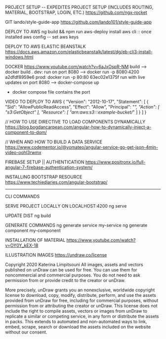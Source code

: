 PROJECT SETUP -- EXPEDITES PROJECT SETUP (INCLUDES ROUTING, MATERIAL, BOOTSTRAP, LOGIN, ETC.)
https://github.com/ngx-rocket

GIT
lando/style-guide-app
https://github.com/lando101/style-guide-app

DEPLOY TO AWS
ng build  && npm run aws-deploy
install aws cli :: once installed aws config -- set aws keys

DEPLOY TO AWS ELASTIC BEANSTALK
https://docs.aws.amazon.com/elasticbeanstalk/latest/dg/eb-cli3-install-windows.html

DOCKER
https://www.youtube.com/watch?v=6aJxOspR-NM
build --> docker build .
dev:
run on port 8080 --> docker run -p 8080:4200 a2dfdf8959e6 
prod:
docker run -p 80:80 63ec02e1375f
run with live updates on port 8080 --> docker-compose up
  - docker compose file contains the port


VIDEO TO DEPLOY TO AWS
{
  "Version": "2012-10-17",
  "Statement": [
    {
      "Sid": "AllowPublicReadAccess",
      "Effect": "Allow",
      "Principal": "*",
      "Action": [
        "s3:GetObject"
      ],
      "Resource": [
        "arn:aws:s3:::example-bucket/*"
      ]
    }
  ]
}

// HOW TO USE DIRECTIVE TO LOAD COMPONENTS DYNAMICALLY
https://blog.bogdancarpean.com/angular-how-to-dynamically-inject-a-component-to-dom/

// WHEN AND HOW TO BUILD A DATA SERVICE
https://www.codementor.io/@yomateo/angular-service-go-get-json-4min-video-oohl3rwmx

FIREBASE SETUP || AUTHENTICATION
https://www.positronx.io/full-angular-7-firebase-authentication-system/

INSTALLING BOOTSTRAP RESOURCE
https://www.techiediaries.com/angular-bootstrap/

****************************************
CLI COMMANDS

SERVE PROJECT LOCALLY ON LOCALHOST:4200
ng serve

UPDATE DIST
ng build

GENERATE COMMANDS
ng generate service my-service
ng generate component my-component

INSTALLATION OF MATERIAL
https://www.youtube.com/watch?v=OY0Y_kEX-18


ILLUSTRATION IMAGES
https://undraw.co/license

Copyright 2020 Katerina Limpitsouni
All images, assets and vectors published on unDraw can be used for free. You can use them for noncommercial
and commercial purposes. You do not need to ask permission from or provide credit to the creator or unDraw.

More precisely, unDraw grants you an nonexclusive, worldwide copyright license to download, copy, modify, 
distribute, perform, and use the assets provided from unDraw for free, including for commercial purposes, 
without permission from or attributing the creator or unDraw. This license does not include the right to 
compile assets, vectors or images from unDraw to replicate a similar or competing service, in any form or 
distribute the assets in packs. This extends to automated and non-automated ways to link, embed, scrape, 
search or download the assets included on the website without our consent.
